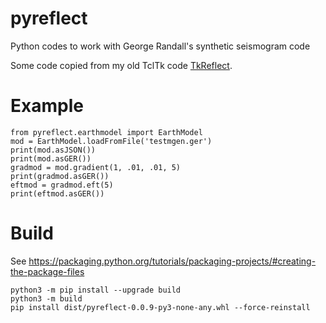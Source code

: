# pyreflect
Python codes to work with George Randall's synthetic seismogram code

Some code copied from my old TclTk code [TkReflect](https://github.com/crotwell/TkReflect).

# Example

```
from pyreflect.earthmodel import EarthModel
mod = EarthModel.loadFromFile('testmgen.ger')
print(mod.asJSON())
print(mod.asGER())
gradmod = mod.gradient(1, .01, .01, 5)
print(gradmod.asGER())
eftmod = gradmod.eft(5)
print(eftmod.asGER())
```

# Build

See https://packaging.python.org/tutorials/packaging-projects/#creating-the-package-files

```
python3 -m pip install --upgrade build
python3 -m build
pip install dist/pyreflect-0.0.9-py3-none-any.whl --force-reinstall
```
